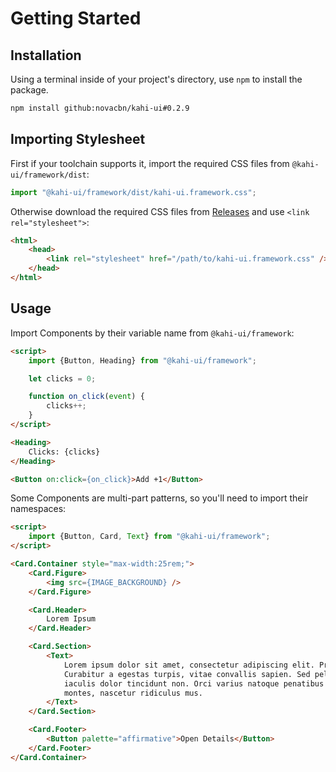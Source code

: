 # Getting Started

## Installation

Using a terminal inside of your project's directory, use `npm` to install the package.

```bash
npm install github:novacbn/kahi-ui#0.2.9
```

## Importing Stylesheet

First if your toolchain supports it, import the required CSS files from `@kahi-ui/framework/dist`:

```javascript
import "@kahi-ui/framework/dist/kahi-ui.framework.css";
```

Otherwise download the required CSS files from [Releases](https://github.com/novacbn/kahi-ui/releases/latest) and use `<link rel="stylesheet">`:

```html
<html>
    <head>
        <link rel="stylesheet" href="/path/to/kahi-ui.framework.css" />
    </head>
</html>
```

## Usage

Import Components by their variable name from `@kahi-ui/framework`:

<!-- prettier-ignore -->
```html repl Getting Started Usage
<script>
    import {Button, Heading} from "@kahi-ui/framework";

    let clicks = 0;

    function on_click(event) {
        clicks++;
    }
</script>

<Heading>
    Clicks: {clicks}
</Heading>

<Button on:click={on_click}>Add +1</Button>
```

Some Components are multi-part patterns, so you'll need to import their namespaces:

<!-- prettier-ignore -->
```html repl Getting Started Patterns
<script>
    import {Button, Card, Text} from "@kahi-ui/framework";
</script>

<Card.Container style="max-width:25rem;">
    <Card.Figure>
        <img src={IMAGE_BACKGROUND} />
    </Card.Figure>

    <Card.Header>
        Lorem Ipsum
    </Card.Header>

    <Card.Section>
        <Text>
            Lorem ipsum dolor sit amet, consectetur adipiscing elit. Proin et consectetur orci.
            Curabitur a egestas turpis, vitae convallis sapien. Sed pellentesque rutrum tellus, in
            iaculis dolor tincidunt non. Orci varius natoque penatibus et magnis dis parturient
            montes, nascetur ridiculus mus.
        </Text>
    </Card.Section>

    <Card.Footer>
        <Button palette="affirmative">Open Details</Button>
    </Card.Footer>
</Card.Container>

```
